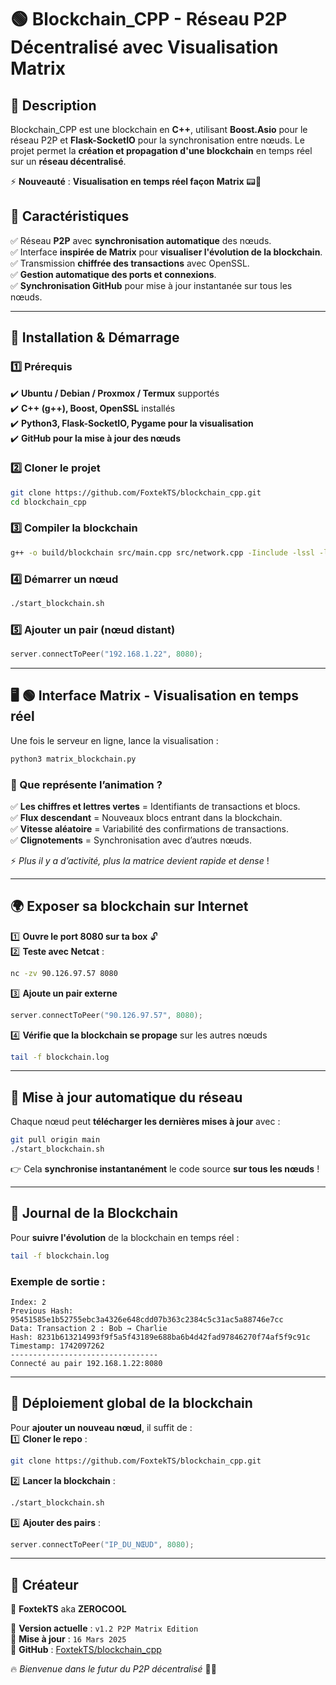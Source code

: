 # 🟢 Blockchain_CPP - Réseau P2P Décentralisé avec Visualisation Matrix  
 
## 🔗 **Description**  
Blockchain_CPP est une blockchain en **C++**, utilisant **Boost.Asio** pour le réseau P2P et **Flask-SocketIO** pour la synchronisation entre nœuds. Le projet permet la **création et propagation d'une blockchain** en temps réel sur un **réseau décentralisé**.  

⚡ **Nouveauté** : **Visualisation en temps réel façon Matrix** 📟💚  

## 📌 **Caractéristiques**  
✅ Réseau **P2P** avec **synchronisation automatique** des nœuds.  
✅ Interface **inspirée de Matrix** pour **visualiser l'évolution de la blockchain**.  
✅ Transmission **chiffrée des transactions** avec OpenSSL.  
✅ **Gestion automatique des ports et connexions**.  
✅ **Synchronisation GitHub** pour mise à jour instantanée sur tous les nœuds.  

---

## 🚀 **Installation & Démarrage**  
### **1️⃣ Prérequis**  
✔️ **Ubuntu / Debian / Proxmox / Termux** supportés  
✔️ **C++ (g++), Boost, OpenSSL** installés  
✔️ **Python3, Flask-SocketIO, Pygame pour la visualisation**  
✔️ **GitHub pour la mise à jour des nœuds**  

### **2️⃣ Cloner le projet**  
```bash
git clone https://github.com/FoxtekTS/blockchain_cpp.git
cd blockchain_cpp
```

### **3️⃣ Compiler la blockchain**  
```bash
g++ -o build/blockchain src/main.cpp src/network.cpp -Iinclude -lssl -lcrypto -lpthread -lboost_system
```

### **4️⃣ Démarrer un nœud**  
```bash
./start_blockchain.sh
```

### **5️⃣ Ajouter un pair (nœud distant)**  
```cpp
server.connectToPeer("192.168.1.22", 8080);
```

---

## 🖥️ **🟢 Interface Matrix - Visualisation en temps réel**  
Une fois le serveur en ligne, lance la visualisation :  
```bash
python3 matrix_blockchain.py
```
### **📡 Que représente l’animation ?**  
✅ **Les chiffres et lettres vertes** = Identifiants de transactions et blocs.  
✅ **Flux descendant** = Nouveaux blocs entrant dans la blockchain.  
✅ **Vitesse aléatoire** = Variabilité des confirmations de transactions.  
✅ **Clignotements** = Synchronisation avec d’autres nœuds.  

⚡ *Plus il y a d’activité, plus la matrice devient rapide et dense* !  

---

## 🌍 **Exposer sa blockchain sur Internet**  
1️⃣ **Ouvre le port 8080 sur ta box** 🔓  
2️⃣ **Teste avec Netcat** :  
   ```bash
   nc -zv 90.126.97.57 8080
   ```
3️⃣ **Ajoute un pair externe**  
   ```cpp
   server.connectToPeer("90.126.97.57", 8080);
   ```
4️⃣ **Vérifie que la blockchain se propage** sur les autres nœuds  
   ```bash
   tail -f blockchain.log
   ```

---

## 🔄 **Mise à jour automatique du réseau**  
Chaque nœud peut **télécharger les dernières mises à jour** avec :  
```bash
git pull origin main
./start_blockchain.sh
```
👉 Cela **synchronise instantanément** le code source **sur tous les nœuds** !  

---

## 📜 **Journal de la Blockchain**  
Pour **suivre l'évolution** de la blockchain en temps réel :  
```bash
tail -f blockchain.log
```
### **Exemple de sortie :**
```
Index: 2
Previous Hash: 95451585e1b52755ebc3a4326e648cdd07b363c2384c5c31ac5a88746e7cc
Data: Transaction 2 : Bob → Charlie
Hash: 8231b613214993f9f5a5f43189e688ba6b4d42fad97846270f74af5f9c91c
Timestamp: 1742097262
---------------------------------
Connecté au pair 192.168.1.22:8080
```

---

## 👑 **Déploiement global de la blockchain**  
Pour **ajouter un nouveau nœud**, il suffit de :  
1️⃣ **Cloner le repo** :  
   ```bash
   git clone https://github.com/FoxtekTS/blockchain_cpp.git
   ```
2️⃣ **Lancer la blockchain** :  
   ```bash
   ./start_blockchain.sh
   ```
3️⃣ **Ajouter des pairs** :  
   ```cpp
   server.connectToPeer("IP_DU_NŒUD", 8080);
   ```

---

## 🎩 **Créateur**  
🚀 **FoxtekTS** aka **ZEROCOOL**  

💾 **Version actuelle** : `v1.2 P2P Matrix Edition`  
📅 **Mise à jour** : `16 Mars 2025`  
🔗 **GitHub** : [FoxtekTS/blockchain_cpp](https://github.com/FoxtekTS/blockchain_cpp)  

🔥 *Bienvenue dans le futur du P2P décentralisé* 🚀💾


















